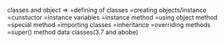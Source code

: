 classes and object =>
=defining of classes
=creating objects/instance
=cunstuctor
=instance variables
=instance method
=using object method
=special method
=importing classes
=inheritance
=overriding methods
=super() method data classes(3.7 and  abobe)